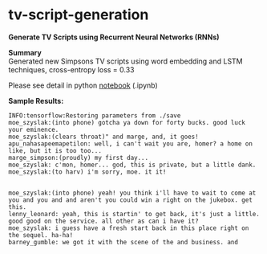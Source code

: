 # tv-script-generation

**Generate TV Scripts using Recurrent Neural Networks (RNNs)**  
  
**Summary**  
Generated new Simpsons TV scripts using word embedding and LSTM techniques, cross-entropy loss = 0.33  
  
Please see detail in python [notebook](./dlnd_tv_script_generation.ipynb) (.ipynb)  
  
**Sample Results:**  
```
INFO:tensorflow:Restoring parameters from ./save
moe_szyslak:(into phone) gotcha ya down for forty bucks. good luck your eminence.
moe_szyslak:(clears throat)" and marge, and, it goes!
apu_nahasapeemapetilon: well, i can't wait you are, homer? a home on like, but it is too too...
marge_simpson:(proudly) my first day...
moe_szyslak: c'mon, homer... god, this is private, but a little dank.
moe_szyslak:(to harv) i'm sorry, moe. it it!


moe_szyslak:(into phone) yeah! you think i'll have to wait to come at you and you and and aren't you could win a right on the jukebox. get this.
lenny_leonard: yeah, this is startin' to get back, it's just a little. good good on the service. all other as can i have it?
moe_szyslak: i guess have a fresh start back in this place right on the sequel. ha-ha!
barney_gumble: we got it with the scene of the and business. and
```
